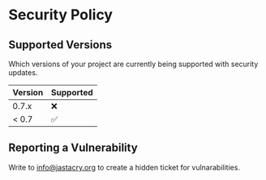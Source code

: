 # Security Policy

## Supported Versions

Which versions of your project are
currently being supported with security updates.

| Version | Supported          |
| ------- | ------------------ |
| 0.7.x   | :x:                |
| < 0.7   | :white_check_mark: |

## Reporting a Vulnerability

Write to info@jastacry.org to create a hidden ticket for vulnarabilities.
